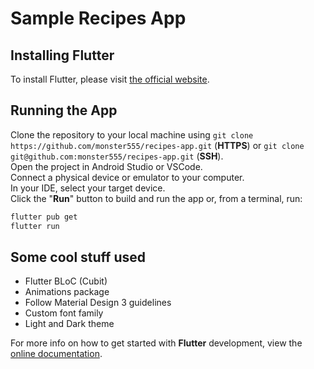 # Sample Recipes App

## Installing Flutter
To install Flutter, please visit [the official website](https://docs.flutter.dev/get-started/install).

## Running the App
Clone the repository to your local machine using `git clone https://github.com/monster555/recipes-app.git` (<b>HTTPS</b>) or `git clone git@github.com:monster555/recipes-app.git` (<b>SSH</b>).<br>
Open the project in Android Studio or VSCode.<br>
Connect a physical device or emulator to your computer.<br>
In your IDE, select your target device.<br>
Click the "<b>Run</b>" button to build and run the app or, from a terminal, run:
```bash
flutter pub get
flutter run
```

## Some cool stuff used
<ul>
<li>Flutter BLoC (Cubit)</li>
<li>Animations package</li>
<li>Follow Material Design 3 guidelines</li>
<li>Custom font family</li>
<li>Light and Dark theme</li>
</ul>

For more info on how to get started with <b>Flutter</b> development, view the [online documentation](https://docs.flutter.dev/).
